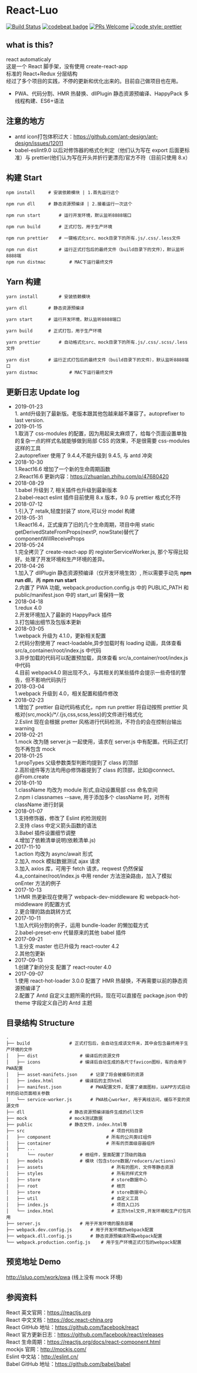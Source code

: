 # React-Luo

[![Build Status](https://travis-ci.org/javaLuo/react-luo.svg?branch=master)](https://travis-ci.org/javaLuo/react-luo)
[![codebeat badge](https://codebeat.co/badges/eb91ca34-7c1b-424f-be1c-a5d79fd3d269)](https://codebeat.co/projects/github-com-javaluo-react-luo-master)
[![PRs Welcome](https://img.shields.io/badge/PRs-welcome-brightgreen.svg)](CONTRIBUTING.md#pull-requests)
[![code style: prettier](https://img.shields.io/badge/code_style-prettier-ff69b4.svg?style=flat-square)](https://github.com/prettier/prettier)

## what is this?

react automaticaly<br/>
这是一个 React 脚手架，没有使用 create-react-app<br/>
标准的 React+Redux 分层结构<br/>
经过了多个项目的实践，不停的更新和优化出来的。目前自己做项目也在用。

- PWA、代码分割、HMR 热替换、dllPlugin 静态资源预编译、HappyPack 多线程构建、ES6+语法

## 注意的地方
- antd icon打包体积过大：<a href="https://github.com/ant-design/ant-design/issues/12011" target="_blank">https://github.com/ant-design/ant-design/issues/12011</a>
- babel-eslint9.0 以后对修饰器的格式化判定（他们认为写在 export 后面更标准）与 prettier(他们认为写在开头并折行更漂亮)官方不符（目前只使用 8.x）

## 构建 Start

```
npm install		# 安装依赖模块 | 1.首先运行这个
```

```
npm run dll		# 静态资源预编译 | 2.接着运行一次这个
```

```
npm run start		# 运行开发环境，默认监听8888端口
```

```
npm run build		# 正式打包，用于生产环境
```

```
npm run prettier	# 一键格式化src、mock目录下的所有.js/.css/.less文件
```

```
npm run dist		# 运行正式打包后的最终文件（build目录下的文件），默认监听8888端
npm run distmac	        # MAC下运行最终文件
```

## Yarn 构建

```
yarn install		# 安装依赖模块
```

```
yarn dll		# 静态资源预编译
```

```
yarn start		# 运行开发环境，默认监听8888端口
```

```
yarn build		# 正式打包，用于生产环境
```

```
yarn prettier		# 自动格式化src、mock目录下的所有.js/.css/.scss/.less文件
```

```
yarn dist		# 运行正式打包后的最终文件（build目录下的文件），默认监听8888端口
yarn distmac	        # MAC下运行最终文件
```

## 更新日志 Update log
- 2019-01-23
<br/>1. antd升级到了最新版。老版本跟其他包越来越不兼容了。autoprefixer to last version.
- 2019-01-15
  <br/>1.取消了 css-modules 的配置，因为用起来太麻烦了，给每个页面设置单独的复杂一点的样式名就能够做到局部 CSS 的效果，不是很需要 css-modules 这样的工具
  <br/>2.autoprefixer 使用了 9.4.4,不能升级到 9.4.5, 与 antd 冲突
- 2018-10-30
  <br/>1.React16.6 增加了一个新的生命周期函数
  <br/>2.React16.6 更新内容：https://zhuanlan.zhihu.com/p/47680420
- 2018-08-29
  <br/>1.babel 升级到 7, 相关插件也升级到最新版本
  <br/>2.babel-react eslint 插件目前使用 8.x 版本，9.0 与 prettier 格式化不符
- 2018-07-12
  <br/>1.引入了 retalk,轻度封装了 store,可以分 model 构建
- 2018-05-31
  <br/>1.React16.4，正式废弃了旧的几个生命周期，项目中用 static getDerivedStateFromProps(nextP, nowState)替代了 componentWillReceiveProps
- 2018-05-24
  <br/>1.完全拷贝了 create-react-app 的 registerServiceWorker.js, 那个写得比较好。处理了开发环境和生产环境的差异。
- 2018-04-26
  <br/>1.加入了 dllPlugin 静态资源预编译（仅开发环境生效）, 所以需要手动先 **npm run dll**，再 **npm run start**
  <br/>2.内置了 PWA 功能, webpack.production.config.js 中的 PUBLIC_PATH 和 public/manifest.json 中的 start_url 需保持一致
- 2018-04-18
  <br/>1.redux 4.0
  <br/>2.开发环境加入了最新的 HappyPack 插件
  <br/>3.打包输出细节及包版本更新
- 2018-03-05
  <br/>1.webpack 升级为 4.1.0，更新相关配置
  <br/>2.代码分割使用了 react-loadable,异步加载时有 loading 动画，具体查看 src/a_container/root/index.js 中代码
  <br/>3.异步加载的代码可以配置预加载，具体查看 src/a_container/root/index.js 中代码
  <br/>4.目前 webpack4.0 刚出现不久，与其相关的某些插件会提示一些奇怪的警告，但不影响代码执行
- 2018-03-04
  <br/>1.webpack 升级到 4.0，相关配置和插件修改
- 2018-02-23
  <br/>1.增加了 prettier 自动代码格式化，npm run prettier 将自动按照 prettier 风格对{src,mock}/\*_/_.{js,css,scss,less}的文件进行格式化
  <br/>2.Eslint 现在会根据 pretter 风格进行代码检测，不符合的会在控制台输出 warning
- 2018-02-21
  <br/>1.mock 改为随 server.js 一起使用，请求在 server.js 中有配置。代码正式打包不再包含 mock
- 2018-01-25
  <br/>1.propTypes 父级参数类型判断均提到了 class 的顶部
  <br/>2.高阶组件等方法均用@修饰器提到了 class 的顶部，比如@connect、@From.create
- 2018-01-10
  <br/>1.className 均改为 module 形式,自动设置局部 css 命名空间
  <br/>2.npm i classnames --save, 用于添加多个 className 时，对所有 className 进行封装
- 2018-01-07
  <br/>1.支持修饰器，修改了 Eslint 的检测规则
  <br/>2.支持 class 中定义箭头函数的语法
  <br/>3.Babel 插件设置细节调整
  <br/>4.增加了依赖清单说明(依赖清单.js)
- 2017-11-10
  <br/>1.action 均改为 async/await 形式
  <br/>2.加入 mock 模拟数据测试 ajax 请求
  <br/>3.加入 axios 库，可用于 fetch 请求，reqwest 仍然保留
  <br/>4.a_container/root/index.js 中用 render 方法渲染路由，加入了模拟 onEnter 方法的例子
- 2017-10-13
  <br/>1.HMR 热更新现在使用了 webpack-dev-middleware 和 webpack-hot-middleware 的配置方式
  <br/>2.更合理的路由跳转方式
- 2017-10-11
  <br/>1.加入代码分割的例子，运用 bundle-loader 的懒加载方式
  <br/>2.babel-preset-env 代替原来的其他 babel 插件
- 2017-09-21
  <br/>1.主分支 master 也已升级为 react-router 4.2
  <br/>2.其他包更新
- 2017-09-13
  <br/>1.创建了新的分支 配置了 react-router 4.0
- 2017-09-07
  <br/>1.使用 react-hot-loader 3.0.0 配置了 HMR 热替换，不再需要以前的静态资源预编译了
  <br/>2.配置了 Antd 自定义主题所需的代码，现在可以直接在 package.json 中的 theme 字段定义自己的 Antd 主题

## 目录结构 Structure

```
.
├── build				# 正式打包后，会自动生成该文件夹，其中会包含最终用于生产环境的文件
│   ├── dist				# 编译后的资源文件
│   ├── icons				# 编译后自动生成的各尺寸favicon图标，有的会用于PWA配置
│   ├── asset-manifets.json		# 记录了将会被缓存的资源
│   ├── index.html			# 编译后的主页html
│   ├── manifest.json			# PWA配置文件，配置了桌面图标，以APP方式启动时的启动页面相关参数
│   └── service-worker.js		# PWA核心worker, 用于离线访问，缓存不变的资源文件
├── dll					# 静态资源预编译插件生成的dll文件
├── mock				# mock测试数据
├── public				# 静态文件，index.html等
├── src                                 # 项目代码目录
│   ├── component                     # 所有的公共类UI组件
│   ├── container                     # 所有的页面级容器组件
|	├── ...
|   	└── router			# 根组件，里面配置了顶级的路由
|   ├── models				# 模块（包含store数据/reducers/actions）
│   ├── assets                          # 所有的图片、文件等静态资源
│   ├── styles                          # 所有的样式文件
│   ├── store                           # store数据中心
│   ├── root                            # 根页
│   ├── store                           # store数据中心
│   ├── util                            # 自定义工具
│   ├── index.js                        # 项目入口JS
│   └── index.html                      # 主页html文件,开发环境和生产打包共用
├── server.js				# 用于开发环境的服务部署
├── webpack.dev.config.js		# 用于开发环境的webpack配置
├── webpack.dll.config.js		# 静态资源预编译所需webpack配置
└── webpack.production.config.js	# 用于生产环境正式打包的webpack配置
```

## 预览地址 Demo

http://isluo.com/work/pwa (线上没有 mock 环境)

## 参阅资料

React 英文官网：https://reactjs.org <br/>
React 中文文档：https://doc.react-china.org <br/>
React GitHub 地址：https://github.com/facebook/react <br/>
React 官方更新日志：https://github.com/facebook/react/releases <br/>
React 生命周期：https://reactjs.org/docs/react-component.html <br/>
mockjs 官网：http://mockjs.com/ <br/>
Eslint 中文站：http://eslint.cn/ <br/>
Babel GitHub 地址：https://github.com/babel/babel <br/>
